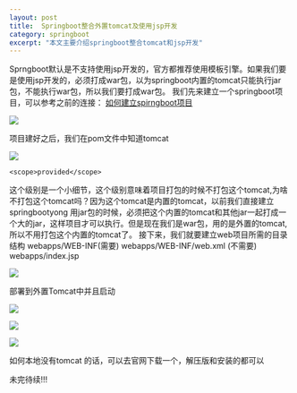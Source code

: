```yaml
---
layout: post
title:  Springboot整合外置tomcat及使用jsp开发
category: springboot
excerpt: "本文主要介绍springboot整合tomcat和jsp开发"
---
```

Sprngboot默认是不支持使用jsp开发的，官方都推荐使用模板引擎。如果我们要是使用jsp开发的，必须打成war包，以为springboot内置的tomcat只能执行jar包，不能执行war包，所以我们要打成war包。 我们先来建立一个springboot项目，可以参考之前的连接： [如何建立spirngboot项目](https://blog.csdn.net/weixin_44853669/article/details/104827150) 

![](https://img-blog.csdnimg.cn/20200324232712348.png)

项目建好之后，我们在pom文件中知道tomcat 

![](https://img-blog.csdnimg.cn/20200324232916226.png)

```
<scope>provided</scope>

```

这个级别是一个小细节，这个级别意味着项目打包的时候不打包这个tomcat,为啥不打包这个tomcat吗？因为这个tomcat是内置的tomcat，以前我们直接建立springbootyong 用jar包的时候，必须把这个内置的tomcat和其他jar一起打成一个大的jar，这样项目才可以执行。但是现在我们是war包，用的是外置的tomcat,所以不用打包这个内置的tomcat了。 接下来，我们就要建立web项目所需的目录结构 webapps/WEB-INF(需要) webapps/WEB-INF/web.xml (不需要) webapps/index.jsp 

![](https://img-blog.csdnimg.cn/20200324234311868.png)

部署到外置Tomcat中并且启动 

![](https://img-blog.csdnimg.cn/20200324234552556.png)

![](https://img-blog.csdnimg.cn/20200324234607335.png)

![](https://img-blog.csdnimg.cn/20200324234644527.png)

如何本地没有tomcat 的话，可以去官网下载一个，解压版和安装的都可以

未完待续!!!